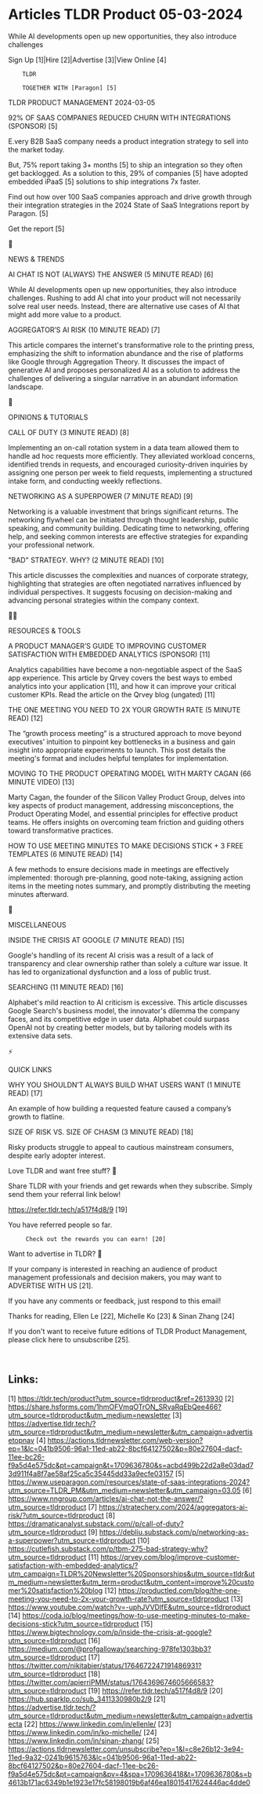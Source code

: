 # Articles TLDR Product 05-03-2024

While AI developments open up new opportunities, they also introduce
challenges  

Sign Up [1]|Hire [2]|Advertise [3]|View Online [4] 

		TLDR 

		TOGETHER WITH [Paragon] [5]

TLDR PRODUCT MANAGEMENT 2024-03-05

 92% OF SAAS COMPANIES REDUCED CHURN WITH INTEGRATIONS (SPONSOR) [5] 

 E.very B2B SaaS company needs a product integration strategy to sell
into the market today.

But, 75% report taking 3+ months [5] to ship an integration so they
often get backlogged. As a solution to this, 29% of companies [5] have
adopted embedded iPaaS [5] solutions to ship integrations 7x faster.

Find out how over 100 SaaS companies approach and drive growth through
their integration strategies in the 2024 State of SaaS Integrations
report by Paragon. [5]

Get the report [5]

📱 

NEWS & TRENDS

 AI CHAT IS NOT (ALWAYS) THE ANSWER (5 MINUTE READ) [6] 

 While AI developments open up new opportunities, they also introduce
challenges. Rushing to add AI chat into your product will not
necessarily solve real user needs. Instead, there are alternative use
cases of AI that might add more value to a product. 

 AGGREGATOR’S AI RISK (10 MINUTE READ) [7] 

 This article compares the internet's transformative role to the
printing press, emphasizing the shift to information abundance and the
rise of platforms like Google through Aggregation Theory. It discusses
the impact of generative AI and proposes personalized AI as a solution
to address the challenges of delivering a singular narrative in an
abundant information landscape. 

🚀 

OPINIONS & TUTORIALS

 CALL OF DUTY (3 MINUTE READ) [8] 

 Implementing an on-call rotation system in a data team allowed them
to handle ad hoc requests more efficiently. They alleviated workload
concerns, identified trends in requests, and encouraged
curiosity-driven inquiries by assigning one person per week to field
requests, implementing a structured intake form, and conducting weekly
reflections. 

 NETWORKING AS A SUPERPOWER (7 MINUTE READ) [9] 

 Networking is a valuable investment that brings significant returns.
The networking flywheel can be initiated through thought leadership,
public speaking, and community building. Dedicating time to
networking, offering help, and seeking common interests are effective
strategies for expanding your professional network. 

 "BAD" STRATEGY. WHY? (2 MINUTE READ) [10] 

 This article discusses the complexities and nuances of corporate
strategy, highlighting that strategies are often negotiated narratives
influenced by individual perspectives. It suggests focusing on
decision-making and advancing personal strategies within the company
context. 

🧑‍💻 

RESOURCES & TOOLS

 A PRODUCT MANAGER’S GUIDE TO IMPROVING CUSTOMER SATISFACTION WITH
EMBEDDED ANALYTICS (SPONSOR) [11] 

 Analytics capabilities have become a non-negotiable aspect of the
SaaS app experience. This article by Qrvey covers the best ways to
embed analytics into your application [11], and how it can improve
your critical customer KPIs. Read the article on the Qrvey blog
(ungated) [11] 

 THE ONE MEETING YOU NEED TO 2X YOUR GROWTH RATE (5 MINUTE READ) [12] 

 The “growth process meeting” is a structured approach to move
beyond executives’ intuition to pinpoint key bottlenecks in a
business and gain insight into appropriate experiments to launch. This
post details the meeting's format and includes helpful templates for
implementation. 

 MOVING TO THE PRODUCT OPERATING MODEL WITH MARTY CAGAN (66 MINUTE
VIDEO) [13] 

 Marty Cagan, the founder of the Silicon Valley Product Group, delves
into key aspects of product management, addressing misconceptions, the
Product Operating Model, and essential principles for effective
product teams. He offers insights on overcoming team friction and
guiding others toward transformative practices. 

 HOW TO USE MEETING MINUTES TO MAKE DECISIONS STICK + 3 FREE TEMPLATES
(6 MINUTE READ) [14] 

 A few methods to ensure decisions made in meetings are effectively
implemented: thorough pre-planning, good note-taking, assigning action
items in the meeting notes summary, and promptly distributing the
meeting minutes afterward. 

🎁 

MISCELLANEOUS

 INSIDE THE CRISIS AT GOOGLE (7 MINUTE READ) [15] 

 Google's handling of its recent AI crisis was a result of a lack of
transparency and clear ownership rather than solely a culture war
issue. It has led to organizational dysfunction and a loss of public
trust. 

 SEARCHING (11 MINUTE READ) [16] 

 Alphabet's mild reaction to AI criticism is excessive. This article
discusses Google Search's business model, the innovator's dilemma the
company faces, and its competitive edge in user data. Alphabet could
surpass OpenAI not by creating better models, but by tailoring models
with its extensive data sets. 

⚡ 

QUICK LINKS

 WHY YOU SHOULDN’T ALWAYS BUILD WHAT USERS WANT (1 MINUTE READ) [17]


 An example of how building a requested feature caused a company’s
growth to flatline. 

 SIZE OF RISK VS. SIZE OF CHASM (3 MINUTE READ) [18] 

 Risky products struggle to appeal to cautious mainstream consumers,
despite early adopter interest. 

Love TLDR and want free stuff? 🎁

 Share TLDR with your friends and get rewards when they subscribe.
Simply send them your referral link below! 

 https://refer.tldr.tech/a517f4d8/9 [19] 

 You have referred people so far. 

		 Check out the rewards you can earn! [20] 

Want to advertise in TLDR? 📰

 If your company is interested in reaching an audience of product
management professionals and decision makers, you may want to
ADVERTISE WITH US [21]. 

 If you have any comments or feedback, just respond to this email! 

Thanks for reading, 
Ellen Le [22], Michelle Ko [23] & Sinan Zhang [24] 

If you don't want to receive future editions of TLDR Product
Management, please click here to unsubscribe [25]. 

  

 

Links:
------
[1] https://tldr.tech/product?utm_source=tldrproduct&ref=2613930
[2] https://share.hsforms.com/1hmOFVmqOTrON_SRvaRqEbQee466?utm_source=tldrproduct&utm_medium=newsletter
[3] https://advertise.tldr.tech/?utm_source=tldrproduct&utm_medium=newsletter&utm_campaign=advertisetopnav
[4] https://actions.tldrnewsletter.com/web-version?ep=1&lc=041b9506-96a1-11ed-ab22-8bcf64127502&p=80e27604-dacf-11ee-bc26-f9a5d4e575dc&pt=campaign&t=1709636780&s=acbd499b22d2a8e03dad73d911f4a8f7ae58af25ca5c35445dd33a9ecfe03157
[5] https://www.useparagon.com/resources/state-of-saas-integrations-2024?utm_source=TLDR_PM&utm_medium=newsletter&utm_campaign=03.05
[6] https://www.nngroup.com/articles/ai-chat-not-the-answer/?utm_source=tldrproduct
[7] https://stratechery.com/2024/aggregators-ai-risk/?utm_source=tldrproduct
[8] https://dramaticanalyst.substack.com//p/call-of-duty?utm_source=tldrproduct
[9] https://debliu.substack.com/p/networking-as-a-superpower?utm_source=tldrproduct
[10] https://cutlefish.substack.com/p/tbm-275-bad-strategy-why?utm_source=tldrproduct
[11] https://qrvey.com/blog/improve-customer-satisfaction-with-embedded-analytics/?utm_campaign=TLDR%20Newsletter%20Sponsorships&utm_source=tldr&utm_medium=newsletter&utm_term=product&utm_content=improve%20customer%20satisfaction%20blog
[12] https://productled.com/blog/the-one-meeting-you-need-to-2x-your-growth-rate?utm_source=tldrproduct
[13] https://www.youtube.com/watch?v=-uphJVVDlfE&utm_source=tldrproduct
[14] https://coda.io/blog/meetings/how-to-use-meeting-minutes-to-make-decisions-stick?utm_source=tldrproduct
[15] https://www.bigtechnology.com/p/inside-the-crisis-at-google?utm_source=tldrproduct
[16] https://medium.com/@profgalloway/searching-978fe1303bb3?utm_source=tldrproduct
[17] https://twitter.com/nikitabier/status/1764672247191486931?utm_source=tldrproduct
[18] https://twitter.com/apierriPMM/status/1764369674605666583?utm_source=tldrproduct
[19] https://refer.tldr.tech/a517f4d8/9
[20] https://hub.sparklp.co/sub_3411330980b2/9
[21] https://advertise.tldr.tech/?utm_source=tldrproduct&utm_medium=newsletter&utm_campaign=advertisecta
[22] https://www.linkedin.com/in/ellenle/
[23] https://www.linkedin.com/in/ko-michelle/
[24] https://www.linkedin.com/in/sinan-zhang/
[25] https://actions.tldrnewsletter.com/unsubscribe?ep=1&l=c8e26b12-3e94-11ed-9a32-0241b9615763&lc=041b9506-96a1-11ed-ab22-8bcf64127502&p=80e27604-dacf-11ee-bc26-f9a5d4e575dc&pt=campaign&pv=4&spa=1709636418&t=1709636780&s=b4613b171ac6349b1e1923e17fc58198019b6af46ea18015417624446ac4dde0